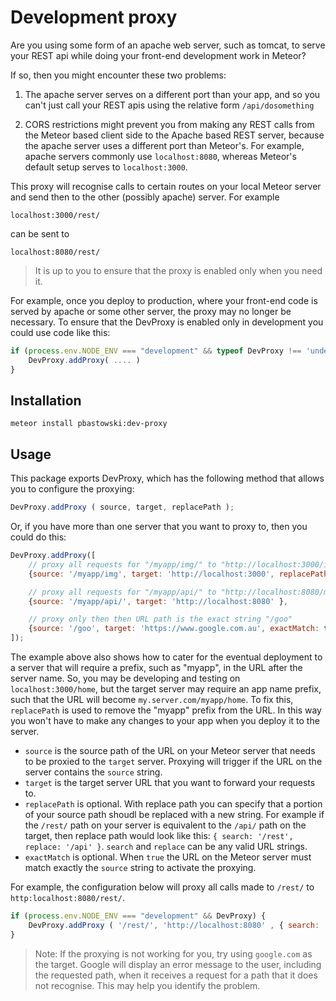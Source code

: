 # Development proxy

Are you using some form of an apache web server, such as tomcat, to serve your REST api while doing your front-end development work in Meteor?

If so, then you might encounter these two problems:

1) The apache server serves on a different port than your app, and so you can't just call your REST apis using the relative form `/api/dosomething`

2) CORS restrictions might prevent you from making any REST calls from the Meteor based client side to the Apache based REST server, because the apache server uses a different port than Meteor's. For example, apache servers commonly use `localhost:8080`, whereas Meteor's default setup serves to `localhost:3000`.

This proxy will recognise calls to certain routes on your local Meteor server and send then to the other (possibly apache) server. For example  

    localhost:3000/rest/

can be sent to 

    localhost:8080/rest/


> It is up to you to ensure that the proxy is enabled only when you need it. 

For example, once you deploy to production, where your front-end code is served by apache or some other server, the proxy may no longer be necessary. To ensure that the DevProxy is enabled only in development you could use code like this:
  
```javascript
if (process.env.NODE_ENV === "development" && typeof DevProxy !== 'undefined') {
    DevProxy.addProxy( .... )
}
```


## Installation

    meteor install pbastowski:dev-proxy

## Usage

This package exports DevProxy, which has the following method that allows you to configure the proxying:

```javascript
DevProxy.addProxy ( source, target, replacePath );
```

Or, if you have more than one server that you want to proxy to, then you could do this:

```javascript
DevProxy.addProxy([
    // proxy all requests for "/myapp/img/" to "http://localhost:3000/img" (removing "/myapp")
    {source: '/myapp/img', target: 'http://localhost:3000', replacePath: { search: '/myapp/', replace: '/' }},

    // proxy all requests for "/myapp/api/" to "http://localhost:8080/myapp/api"
    {source: '/myapp/api/', target: 'http://localhost:8080' },

    // proxy only then then URL path is the exact string "/goo"
    {source: '/goo', target: 'https://www.google.com.au', exactMatch: true, replacePath: { search: '/goo', replace: '/' }}
]);
```

The example above also shows how to cater for the eventual deployment to a server that will require a prefix, such as "myapp", in the URL after the server name. So, you may be developing and testing on `localhost:3000/home`, but the target server may require an app name prefix, such that the URL will become `my.server.com/myapp/home`. To fix this, `replacePath` is used to remove the "myapp" prefix from the URL. In this way you won't have to make any changes to your app when you deploy it to the server.

- `source` is the source path of the URL on your Meteor server that needs to be proxied to the `target` server. Proxying will trigger if the URL on the server contains the `source` string.
- `target` is the target server URL that you want to forward your requests to.
- `replacePath` is optional. With replace path you can specify that a portion of your source path shoudl be replaced with a new string. For example if the `/rest/` path on your server is equivalent to the `/api/` path on the target, then replace path would look like this: `{ search: '/rest', replace: '/api' }`. `search` and `replace` can be any valid URL strings. 
- `exactMatch` is optional. When `true` the URL on the Meteor server must match exactly the `source` string to activate the proxying.

For example, the configuration below will proxy all calls made to `/rest/` to `http:localhost:8080/rest/`.

```javascript
if (process.env.NODE_ENV === "development" && DevProxy) {
    DevProxy.addProxy ( '/rest/', 'http://localhost:8080' , { search: '/rest', replace: '/api' } );
}
```

> Note: If the proxying is not working for you, try using `google.com` as the target. Google will display an error message to the user, including the requested path, when it receives a request for a path that it does not recognise. This may help you identify the problem.
